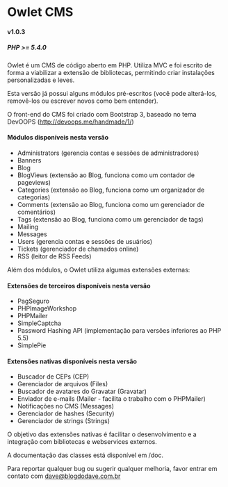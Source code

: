 # Owlet CMS
#### v1.0.3
##### PHP >= 5.4.0

Owlet é um CMS de código aberto em PHP. Utiliza MVC e foi escrito de forma a viabilizar a extensão de bibliotecas, permitindo criar instalações personalizadas e leves.

Esta versão já possui alguns módulos pré-escritos (você pode alterá-los, removê-los ou escrever novos como bem entender).

O front-end do CMS foi criado com Bootstrap 3, baseado no tema DevOOPS (http://devoops.me/handmade/1/)


#### Módulos disponíveis nesta versão
+ Administrators (gerencia contas e sessões de administradores)
+ Banners
+ Blog
+ BlogViews (extensão ao Blog, funciona como um contador de pageviews)
+ Categories (extensão ao Blog, funciona como um organizador de categorias)
+ Comments (extensão ao Blog, funciona como um gerenciador de comentários)
+ Tags (extensão ao Blog, funciona como um gerenciador de tags)
+ Mailing
+ Messages
+ Users (gerencia contas e sessões de usuários)
+ Tickets (gerenciador de chamados online)
+ RSS (leitor de RSS Feeds)

Além dos módulos, o Owlet utiliza algumas extensões externas:

#### Extensões de terceiros disponíveis nesta versão
+ PagSeguro
+ PHPImageWorkshop
+ PHPMailer
+ SimpleCaptcha
+ Password Hashing API (implementação para versões inferiores ao PHP 5.5)
+ SimplePie

#### Extensões nativas disponíveis nesta versão
+ Buscador de CEPs (CEP)
+ Gerenciador de arquivos (Files)
+ Buscador de avatares do Gravatar (Gravatar)
+ Enviador de e-mails (Mailer - facilita o trabalho com o PHPMailer)
+ Notificações no CMS (Messages)
+ Gerenciador de hashes (Security)
+ Gerenciador de strings (Strings)

O objetivo das extensões nativas é facilitar o desenvolvimento e a integração com bibliotecas e webservices externos.

A documentação das classes está disponível em /doc.

Para reportar qualquer bug ou sugerir qualquer melhoria, favor entrar em contato com dave@blogdodave.com.br
